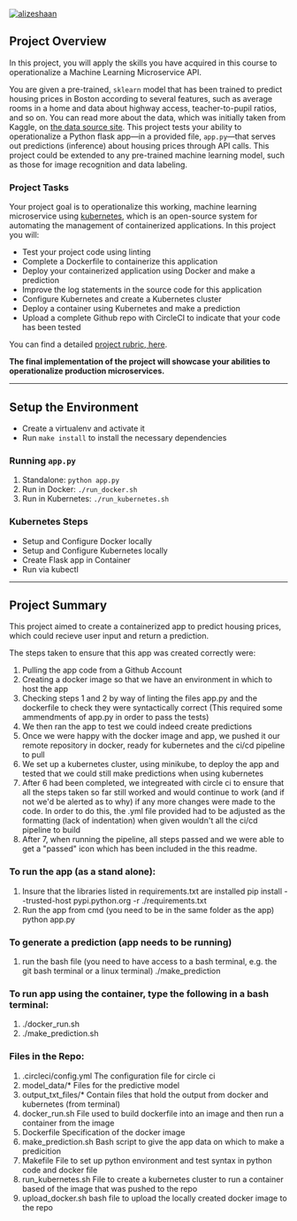 [![alizeshaan](https://circleci.com/gh/alizeshaan/udacitykubernetes.svg?style=svg)](https://app.circleci.com/pipelines/github/alizeshaan/udacitykubernetes/7/workflows/7f279b21-5bd3-40e8-9ce7-5630d2fd5638/jobs/7/steps)


## Project Overview

In this project, you will apply the skills you have acquired in this course to operationalize a Machine Learning Microservice API. 

You are given a pre-trained, `sklearn` model that has been trained to predict housing prices in Boston according to several features, such as average rooms in a home and data about highway access, teacher-to-pupil ratios, and so on. You can read more about the data, which was initially taken from Kaggle, on [the data source site](https://www.kaggle.com/c/boston-housing). This project tests your ability to operationalize a Python flask app—in a provided file, `app.py`—that serves out predictions (inference) about housing prices through API calls. This project could be extended to any pre-trained machine learning model, such as those for image recognition and data labeling.

### Project Tasks

Your project goal is to operationalize this working, machine learning microservice using [kubernetes](https://kubernetes.io/), which is an open-source system for automating the management of containerized applications. In this project you will:
* Test your project code using linting
* Complete a Dockerfile to containerize this application
* Deploy your containerized application using Docker and make a prediction
* Improve the log statements in the source code for this application
* Configure Kubernetes and create a Kubernetes cluster
* Deploy a container using Kubernetes and make a prediction
* Upload a complete Github repo with CircleCI to indicate that your code has been tested

You can find a detailed [project rubric, here](https://review.udacity.com/#!/rubrics/2576/view).

**The final implementation of the project will showcase your abilities to operationalize production microservices.**

---

## Setup the Environment

* Create a virtualenv and activate it
* Run `make install` to install the necessary dependencies

### Running `app.py`

1. Standalone:  `python app.py`
2. Run in Docker:  `./run_docker.sh`
3. Run in Kubernetes:  `./run_kubernetes.sh`

### Kubernetes Steps

* Setup and Configure Docker locally
* Setup and Configure Kubernetes locally
* Create Flask app in Container
* Run via kubectl


_________
## Project Summary
This project aimed to create a containerized app to predict housing prices, which could recieve user input and return a prediction.

The steps taken to ensure that this app was created correctly were:
1) Pulling the app code from a Github Account
2) Creating a docker image so that we have an environment in which to host the app
3) Checking steps 1 and 2 by way of linting the files app.py and the dockerfile to check they were syntactically correct (This required some ammendments of app.py in order to pass the tests)
4) We then ran the app to test we could indeed create predictions
5) Once we were happy with the docker image and app, we pushed it our remote repository in docker, ready for kubernetes and the ci/cd pipeline to pull
6) We set up a kubernetes cluster, using minikube, to deploy the app and tested that we could still make predictions when using kubernetes
7) After 6 had been completed, we integreated with circle ci to ensure that all the steps taken so far still worked and would continue to work (and if not we'd be alerted as to why) if any more changes were made to the code. In order to do this, the .yml file provided had to be adjusted as the formatting (lack of indentation) when given wouldn't all the ci/cd pipeline to build 
8) After 7, when running the pipeline, all steps passed and we were able to get a "passed" icon which has been included in the this readme.

### To run the app (as a stand alone): 
  1) Insure that the libraries listed in requirements.txt are installed 
              pip install --trusted-host pypi.python.org -r ./requirements.txt
  2) Run the app from cmd (you need to be in the same folder as the app)
              python app.py 
              
### To generate a prediction (app needs to be running)
  1) run the bash file (you need to have access to a bash terminal, e.g. the git bash terminal or a linux terminal)
              ./make_prediction
              
### To run app using the container, type the following in a bash terminal:
  1) ./docker_run.sh
  2) ./make_prediction.sh
  
  
 ### Files in the Repo:
  1) .circleci/config.yml                 The configuration file for circle ci
  2) model_data/*                         Files for the predictive model
  3) output_txt_files/*                   Contain files that hold the output from docker and kubernetes (from terminal)
  4) docker_run.sh                        File used to build dockerfile into an image and then run a container from the image
  5) Dockerfile                            Specification of the docker image
  6) make_prediction.sh                   Bash script to give the app data on which to make a predicition
  7) Makefile                              File to set up python environment and test syntax in python code and docker file
  8) run_kubernetes.sh                    File to create a kubernetes cluster to run a container based of the image that was                                                  pushed to the repo
  9) upload_docker.sh                     bash file to upload the locally created docker image to the repo
  
  
 
